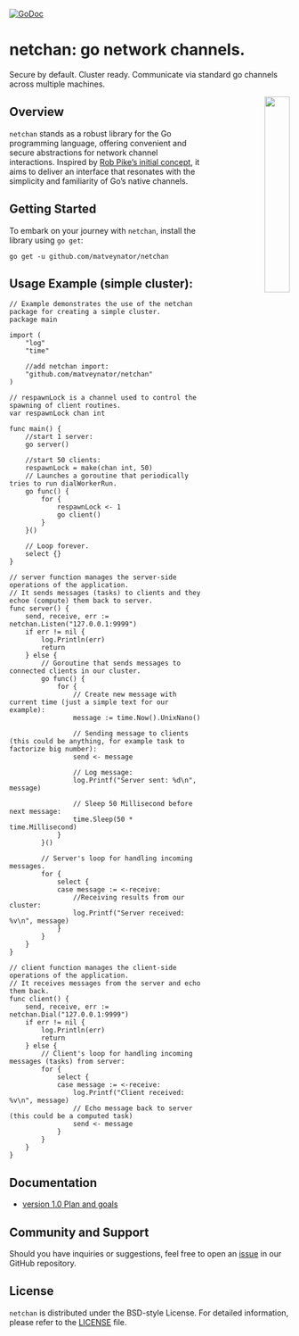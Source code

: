[![GoDoc](https://godoc.org/github.com/matveynator/netchan?status.svg)](https://godoc.org/github.com/matveynator/netchan?flush=1)

# netchan: go network channels. 
Secure by default. Cluster ready. Communicate via standard go channels across multiple machines. 

<p align="right">
<img align="right" property="og:image" src="https://repository-images.githubusercontent.com/710838463/86ad7361-2608-4a70-9197-e66883eb9914" width="30%">
</p>


## Overview
`netchan` stands as a robust library for the Go programming language, offering convenient and secure abstractions for network channel interactions. Inspired by [Rob Pike’s initial concept](https://github.com/matveynator/netchan-old), it aims to deliver an interface that resonates with the simplicity and familiarity of Go’s native channels.

## Getting Started
To embark on your journey with `netchan`, install the library using `go get`:

`go get -u github.com/matveynator/netchan`

## Usage Example (simple cluster):

```
// Example demonstrates the use of the netchan package for creating a simple cluster.
package main

import (
	"log"
	"time"

	//add netchan import:
	"github.com/matveynator/netchan"
)

// respawnLock is a channel used to control the spawning of client routines.
var respawnLock chan int

func main() {
	//start 1 server:
	go server()

	//start 50 clients:
	respawnLock = make(chan int, 50)
	// Launches a goroutine that periodically tries to run dialWorkerRun.
	go func() {
		for {
			respawnLock <- 1
			go client()
		}
	}()

	// Loop forever.
	select {}
}

// server function manages the server-side operations of the application.
// It sends messages (tasks) to clients and they echoe (compute) them back to server.
func server() {
	send, receive, err := netchan.Listen("127.0.0.1:9999")
	if err != nil {
		log.Println(err)
		return
	} else {
		// Goroutine that sends messages to connected clients in our cluster.
		go func() {
			for {
				// Create new message with current time (just a simple text for our example):
				message := time.Now().UnixNano()

				// Sending message to clients (this could be anything, for example task to factorize big number):
				send <- message

				// Log message:
				log.Printf("Server sent: %d\n", message)

				// Sleep 50 Millisecond before next message:
				time.Sleep(50 * time.Millisecond)
			}
		}()

		// Server's loop for handling incoming messages.
		for {
			select {
			case message := <-receive:
				//Receiving results from our cluster:
				log.Printf("Server received: %v\n", message)
			}
		}
	}
}

// client function manages the client-side operations of the application.
// It receives messages from the server and echo them back.
func client() {
	send, receive, err := netchan.Dial("127.0.0.1:9999")
	if err != nil {
		log.Println(err)
		return
	} else {
		// Client's loop for handling incoming messages (tasks) from server:
		for {
			select {
			case message := <-receive:
				log.Printf("Client received: %v\n", message)
				// Echo message back to server (this could be a computed task)
				send <- message
			}
		}
	}
}
```

## Documentation
- [version 1.0 Plan and goals](wiki/v1-plan.md)

## Community and Support
  Should you have inquiries or suggestions, feel free to open an [issue](https://github.com/matveynator/netchan/issues) in our GitHub repository.

## License
  `netchan` is distributed under the BSD-style License. For detailed information, please refer to the [LICENSE](https://github.com/matveynator/netchan/blob/master/LICENSE) file.

